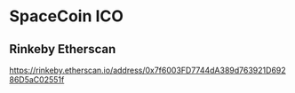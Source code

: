 # SpaceCoin ICO

## Rinkeby Etherscan
https://rinkeby.etherscan.io/address/0x7f6003FD7744dA389d763921D69286D5aC02551f

